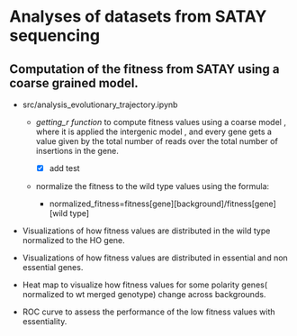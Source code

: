 # Analyses of datasets from SATAY sequencing 

## Computation of the fitness from SATAY using a coarse grained model.
- src/analysis_evolutionary_trajectory.ipynb
  - *getting_r function* to compute  fitness values using a coarse model , where it is applied the intergenic model , and every gene gets a value given by the total number of reads over the total number of insertions in the gene.
    - [x] add test
    
  - normalize the fitness to the wild type values using the formula:

    - normalized_fitness=fitness[gene][background]/fitness[gene][wild type]

 - Visualizations of how fitness values are distributed in the wild type normalized to the HO gene.
 - Visualizations of how fitness values are distributed in essential and non essential genes.
 - Heat map to visualize how fitness values for some polarity genes( normalized to wt merged genotype) change across backgrounds.
 - ROC curve to assess the performance of the low fitness values with essentiality.